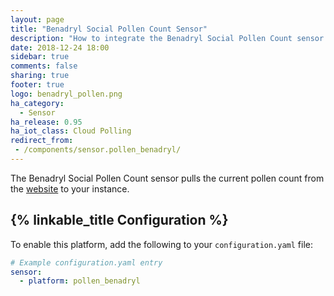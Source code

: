 ```yaml
---
layout: page
title: "Benadryl Social Pollen Count Sensor"
description: "How to integrate the Benadryl Social Pollen Count sensor into Home Assistant."
date: 2018-12-24 18:00
sidebar: true
comments: false
sharing: true
footer: true
logo: benadryl_pollen.png
ha_category:
  - Sensor
ha_release: 0.95
ha_iot_class: Cloud Polling
redirect_from:
 - /components/sensor.pollen_benadryl/
---
```


The Benadryl Social Pollen Count sensor pulls the current pollen count from the [website](https://www.benadryl.co.uk/social-pollen-count) to your instance.

## {% linkable_title Configuration %}

To enable this platform, add the following to your `configuration.yaml` file:

```yaml
# Example configuration.yaml entry
sensor:
  - platform: pollen_benadryl
```
